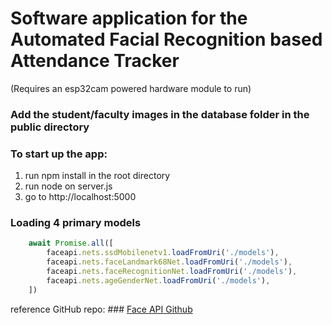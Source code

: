 # Software application for the Automated Facial Recognition based Attendance Tracker
(Requires an esp32cam powered hardware module to run)
### Add the student/faculty images in the database folder in the public directory

### To start up the app:
1. run npm install in the root directory
2. run node on server.js
3. go to http://localhost:5000



### Loading 4 primary models
``` javascript
    await Promise.all([
        faceapi.nets.ssdMobilenetv1.loadFromUri('./models'),
        faceapi.nets.faceLandmark68Net.loadFromUri('./models'),
        faceapi.nets.faceRecognitionNet.loadFromUri('./models'),
        faceapi.nets.ageGenderNet.loadFromUri('./models'),
    ])
```

reference GitHub repo: ### [Face API Github](https://github.com/justadudewhohacks/face-api.js)
